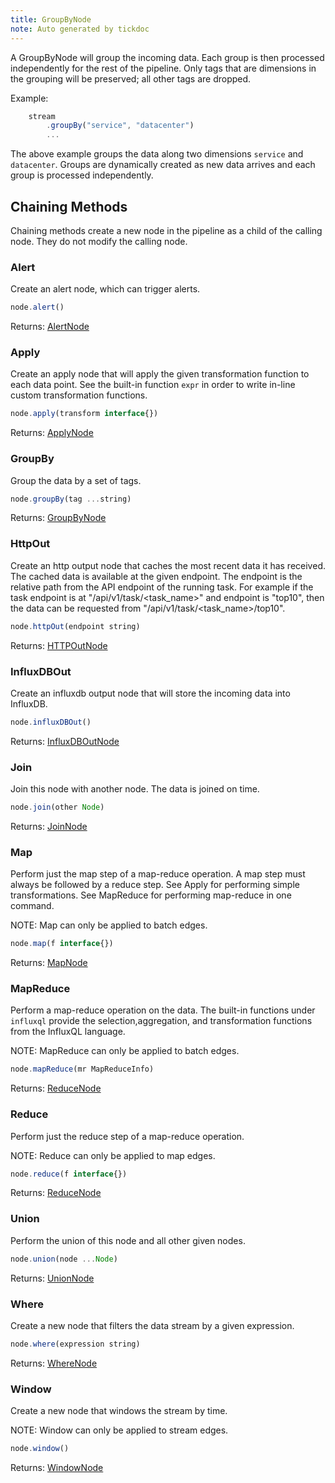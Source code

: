 ```yaml
---
title: GroupByNode
note: Auto generated by tickdoc
---
```


A GroupByNode will group the incoming data.
Each group is then processed independently for the rest of the pipeline.
Only tags that are dimensions in the grouping will be preserved;
all other tags are dropped.

Example:


```javascript
    stream
        .groupBy("service", "datacenter")
        ...
```

The above example groups the data along two dimensions `service` and `datacenter`.
Groups are dynamically created as new data arrives and each group is processed
independently.


Chaining Methods
----------------

Chaining methods create a new node in the pipeline as a child of the calling node. They do not modify the calling node.

### Alert

Create an alert node, which can trigger alerts.


```javascript
node.alert()
```

Returns: [AlertNode](/docs/kapacitor/v0.1/tick/alert_node.html)


### Apply

Create an apply node that will apply the given transformation function to each data point.
See the built-in function `expr` in order to write in-line custom transformation functions.


```javascript
node.apply(transform interface{})
```

Returns: [ApplyNode](/docs/kapacitor/v0.1/tick/apply_node.html)


### GroupBy

Group the data by a set of tags.


```javascript
node.groupBy(tag ...string)
```

Returns: [GroupByNode](/docs/kapacitor/v0.1/tick/group_by_node.html)


### HttpOut

Create an http output node that caches the most recent data it has received.
The cached data is available at the given endpoint.
The endpoint is the relative path from the API endpoint of the running task.
For example if the task endpoint is at &#34;/api/v1/task/&lt;task_name&gt;&#34; and endpoint is
&#34;top10&#34;, then the data can be requested from &#34;/api/v1/task/&lt;task_name&gt;/top10&#34;.


```javascript
node.httpOut(endpoint string)
```

Returns: [HTTPOutNode](/docs/kapacitor/v0.1/tick/http_out_node.html)


### InfluxDBOut

Create an influxdb output node that will store the incoming data into InfluxDB.


```javascript
node.influxDBOut()
```

Returns: [InfluxDBOutNode](/docs/kapacitor/v0.1/tick/influx_d_b_out_node.html)


### Join

Join this node with another node. The data is joined on time.


```javascript
node.join(other Node)
```

Returns: [JoinNode](/docs/kapacitor/v0.1/tick/join_node.html)


### Map

Perform just the map step of a map-reduce operation.
A map step must always be followed by a reduce step.
See Apply for performing simple transformations.
See MapReduce for performing map-reduce in one command.

NOTE: Map can only be applied to batch edges.


```javascript
node.map(f interface{})
```

Returns: [MapNode](/docs/kapacitor/v0.1/tick/map_node.html)


### MapReduce

Perform a map-reduce operation on the data.
The built-in functions under `influxql` provide the
selection,aggregation, and transformation functions
from the InfluxQL language.

NOTE: MapReduce can only be applied to batch edges.


```javascript
node.mapReduce(mr MapReduceInfo)
```

Returns: [ReduceNode](/docs/kapacitor/v0.1/tick/reduce_node.html)


### Reduce

Perform just the reduce step of a map-reduce operation.

NOTE: Reduce can only be applied to map edges.


```javascript
node.reduce(f interface{})
```

Returns: [ReduceNode](/docs/kapacitor/v0.1/tick/reduce_node.html)


### Union

Perform the union of this node and all other given nodes.


```javascript
node.union(node ...Node)
```

Returns: [UnionNode](/docs/kapacitor/v0.1/tick/union_node.html)


### Where

Create a new node that filters the data stream by a given expression.


```javascript
node.where(expression string)
```

Returns: [WhereNode](/docs/kapacitor/v0.1/tick/where_node.html)


### Window

Create a new node that windows the stream by time.

NOTE: Window can only be applied to stream edges.


```javascript
node.window()
```

Returns: [WindowNode](/docs/kapacitor/v0.1/tick/window_node.html)

